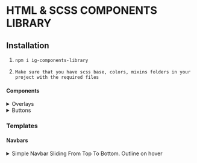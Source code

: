 # HTML & SCSS COMPONENTS LIBRARY

## Installation

1. `npm i ig-components-library`

2. `Make sure that you have scss base, colors, mixins folders in your project with the required files`


#### Components
<details>

 <summary>Overlays</summary>

 1.  Sliding From Two Sides

 ```
@import './path/to/file/../node_modules/ig-components-library/scss/components/overlays/overlay__sliding-from-two-sides/overlay__sliding-from-two-sides
 ```

 </details>

<details>

 <summary>Buttons</summary>

<details>

 <summary>Hamburger</summary>

 1.  General Hamburger Button

 ```
@import './path/to/file/../node_modules/ig-components-library/scss/components/buttons/btn-hamburger/btn-hamburger__general
 ```

 </details>

 </details>



### Templates

#### Navbars
<details>

 <summary>Simple Navbar Sliding From Top To Bottom. Outline on hover </summary>

Current navbars awailable:

    $navbar_name = 'snttbc';
    $navbar_name = 'snttb';


**Impport appropriate SCSS file:**
```
@import './path/to/file/../node_modules/ig-components-library/scss/navbars/nav-v1-snttb/snttb'
@import './path/to/file/../node_modules/ig-components-library/scss/navbars/nav-v1-snttb/snttbc'
```

**Copy and paste your customization file:**

```
 './custom/snttb-custom';
 './custom/snttbc-custom';
```

Change the customization file any way you please to style your navbar.

**Copy php template file to your template-parts:**


```
'./path/to/file/../node_modules/ig-components-library/php/navbars/templates/nav-v1-snttb/snttb-all.php'
```

Set the `$navbar_name` to the desired navbar, corresponding with the scss file name.


**Copy walker class to your inc:**


```
'./path/to/file/../node_modules/ig-components-library/php/navbars/walkers/nav-v1-snttb/snttb-walker-all.php'
```

Set the `$navbar_name` to the desired navbar, corresponding with the scss file name.


**Require walker in your functions.php:**


```
require_once get_template_directory() . '/inc/walkers/nav-v1-snttb/snttb-walker-all.php';
```

**Import JS files:**


```
import { addFunctionalityToIgNavbarSNTTB } from './path/to/file/../node_modules/ig-components-library/js/navbars/nav-v1-snttb/snttb-all'
```

addFunctionalityToIgNavbarSNTTB arguments: 


navName - your chosen navbar name


dropdownOnClickOnly - true or false, 
                      if chosen true, dropdown opens only
                      on click, not hover


breakpoint - specify the main breakpoint of the navbar (corresponding to  $navbar-breakpoint-main variable in base.scss)

</details>



